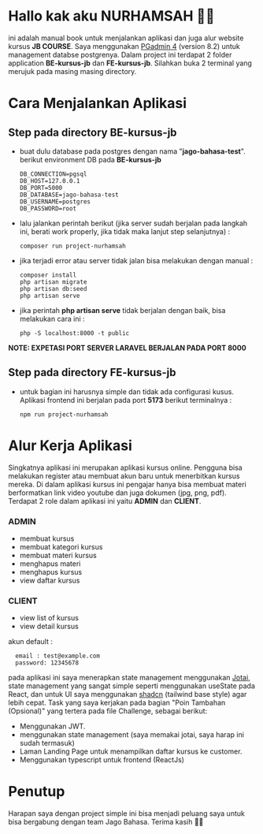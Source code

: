# Hallo kak aku NURHAMSAH 👋🏼
ini adalah manual book untuk menjalankan aplikasi dan juga alur website kursus **JB COURSE**. Saya menggunakan [PGadmin 4](https://www.pgadmin.org/download/) (version 8.2) untuk management databse postgrenya. 
Dalam project ini terdapat 2 folder application **BE-kursus-jb** dan **FE-kursus-jb**. Silahkan buka 2 terminal yang merujuk pada masing masing directory.

# Cara Menjalankan Aplikasi

## Step pada directory BE-kursus-jb
- buat dulu database pada postgres dengan nama "**jago-bahasa-test**". berikut environment DB pada **BE-kursus-jb**

      DB_CONNECTION=pgsql
      DB_HOST=127.0.0.1
      DB_PORT=5000
      DB_DATABASE=jago-bahasa-test
      DB_USERNAME=postgres
      DB_PASSWORD=root
- lalu jalankan perintah berikut (jika server sudah berjalan pada langkah ini, berati work properly, jika tidak maka lanjut step selanjutnya) : 

      composer run project-nurhamsah
- jika terjadi error atau server tidak jalan bisa melakukan dengan manual :

      composer install
      php artisan migrate
      php artisan db:seed
      php artisan serve   
- jika perintah **php artisan serve** tidak berjalan dengan baik, bisa melakukan cara ini : 
    
      php -S localhost:8000 -t public

**NOTE: EXPETASI PORT SERVER LARAVEL BERJALAN PADA PORT 8000**

## Step pada directory FE-kursus-jb
- untuk bagian ini harusnya simple dan tidak ada configurasi kusus. Aplikasi frontend ini berjalan pada port **5173** berikut terminalnya :
        
      npm run project-nurhamsah

# Alur Kerja Aplikasi

Singkatnya aplikasi ini merupakan aplikasi kursus online. Pengguna bisa melakukan register atau membuat akun baru untuk menerbitkan kursus mereka. 
Di dalam aplikasi kursus ini pengajar hanya bisa membuat materi berformatkan link video youtube dan juga dokumen (jpg, png, pdf). 
Terdapat 2 role dalam aplikasi ini yaitu **ADMIN** dan **CLIENT**.
### ADMIN
- membuat kursus
- membuat kategori kursus
- membuat materi kursus
- menghapus materi
- menghapus kursus
- view daftar kursus

### CLIENT
- view list of kursus
- view detail kursus

akun default :

      email : test@example.com
      password: 12345678

pada aplikasi ini saya menerapkan state management menggunakan [Jotai](https://jotai.org/), state management yang sangat simple seperti menggunakan useState pada React, 
dan untuk UI saya menggunakan [shadcn](https://ui.shadcn.com/) (tailwind base style) agar lebih cepat.
Task yang saya kerjakan pada bagian "Poin Tambahan (Opsional)" yang tertera pada file Challenge, sebagai berikut: 
- Menggunakan JWT.
- menggunakan state management (saya memakai jotai, saya harap ini sudah termasuk)
- Laman Landing Page untuk menampilkan daftar kursus ke customer.
- Menggunakan typescript untuk frontend (ReactJs)

# Penutup
Harapan saya dengan project simple ini bisa menjadi peluang saya untuk bisa bergabung dengan team Jago Bahasa. Terima kasih 👋🏼
